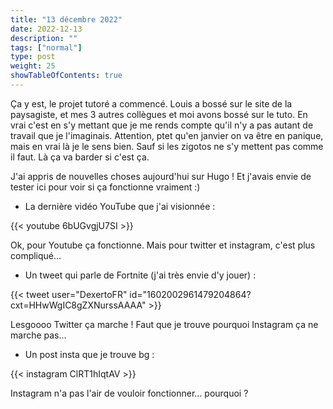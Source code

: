 ```yaml
---
title: "13 décembre 2022"
date: 2022-12-13
description: ""
tags: ["normal"]
type: post
weight: 25
showTableOfContents: true
---
```


Ça y est, le projet tutoré a commencé. Louis a bossé sur le site de la paysagiste, et mes 3 autres collègues et moi avons bossé sur le tuto. En vrai c'est en s'y mettant que je me rends compte qu'il n'y a pas autant de travail que je l'imaginais. Attention, ptet qu'en janvier on va être en panique, mais en vrai là je le sens bien. Sauf si les zigotos ne s'y mettent pas comme il faut. Là ça va barder si c'est ça.

J'ai appris de nouvelles choses aujourd'hui sur Hugo ! Et j'avais envie de tester ici pour voir si ça fonctionne vraiment :)

- La dernière vidéo YouTube que j'ai visionnée :

{{< youtube 6bUGvgjU7SI >}}

Ok, pour Youtube ça fonctionne. Mais pour twitter et instagram, c'est plus compliqué...

- Un tweet qui parle de Fortnite (j'ai très envie d'y jouer) :

{{< tweet user="DexertoFR" id="1602002961479204864?cxt=HHwWgIC8gZXNurssAAAA" >}}

Lesgoooo Twitter ça marche ! Faut que je trouve pourquoi Instagram ça ne marche pas...

- Un post insta que je trouve bg :

{{< instagram ClRT1hIqtAV >}}

Instagram n'a pas l'air de vouloir fonctionner... pourquoi ?
